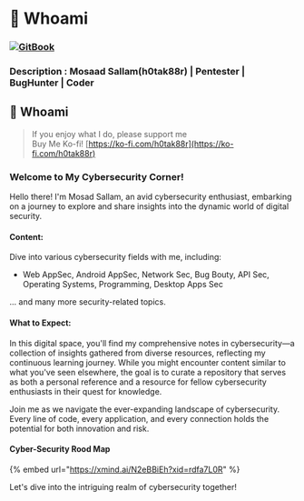# 🧑 Whoami

### [![GitBook](https://img.shields.io/static/v1?message=Documented%20on%20GitBook\&logo=gitbook\&logoColor=ffffff\&label=%20\&labelColor=5c5c5c\&color=3F89A1)](https://www.gitbook.com/preview?utm_source=gitbook_readme_badge\&utm_medium=organic\&utm_campaign=preview_documentation\&utm_content=link)

### Description : Mosaad Sallam(h0tak88r) | Pentester | BugHunter | Coder

## 🧑 Whoami

> If you enjoy what I do, please support me\
> Buy Me Ko-fi! [https://ko-fi.com/h0tak88r](https://ko-fi.com/h0tak88r)

### Welcome to My Cybersecurity Corner!

Hello there! I'm Mosad Sallam, an avid cybersecurity enthusiast, embarking on a journey to explore and share insights into the dynamic world of digital security.

#### Content:

Dive into various cybersecurity fields with me, including:

* Web AppSec, Android AppSec, Network Sec, Bug Bouty, API Sec, Operating Systems, Programming, Desktop Apps Sec

... and many more security-related topics.

#### What to Expect:

In this digital space, you'll find my comprehensive notes in cybersecurity—a collection of insights gathered from diverse resources, reflecting my continuous learning journey. While you might encounter content similar to what you've seen elsewhere, the goal is to curate a repository that serves as both a personal reference and a resource for fellow cybersecurity enthusiasts in their quest for knowledge.

Join me as we navigate the ever-expanding landscape of cybersecurity. Every line of code, every application, and every connection holds the potential for both innovation and risk.

#### Cyber-Security Rood Map

{% embed url="https://xmind.ai/N2eBBiEh?xid=rdfa7L0R" %}

Let's dive into the intriguing realm of cybersecurity together!
